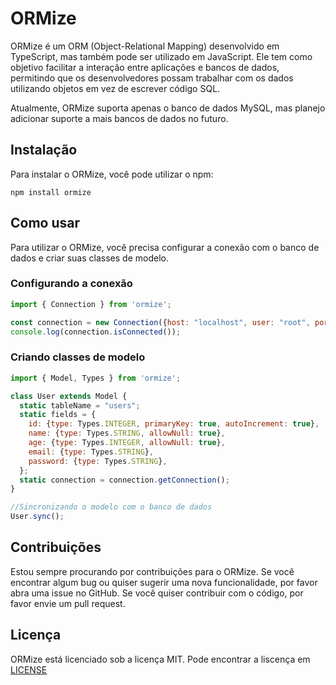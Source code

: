 # ORMize
ORMize é um ORM (Object-Relational Mapping) desenvolvido em TypeScript, mas também pode ser utilizado em JavaScript. Ele tem como objetivo facilitar a interação entre aplicações e bancos de dados, permitindo que os desenvolvedores possam trabalhar com os dados utilizando objetos em vez de escrever código SQL.

Atualmente, ORMize suporta apenas o banco de dados MySQL, mas planejo adicionar suporte a mais bancos de dados no futuro.

## Instalação
Para instalar o ORMize, você pode utilizar o npm:
```
npm install ormize
```

## Como usar
Para utilizar o ORMize, você precisa configurar a conexão com o banco de dados e criar suas classes de modelo.

### Configurando a conexão
```javascript
import { Connection } from 'ormize';

const connection = new Connection({host: "localhost", user: "root", port: 3306, database: "orm"});
console.log(connection.isConnected());
```

### Criando classes de modelo
```javascript
import { Model, Types } from 'ormize';

class User extends Model {
  static tableName = "users";
  static fields = {
    id: {type: Types.INTEGER, primaryKey: true, autoIncrement: true},
    name: {type: Types.STRING, allowNull: true},
    age: {type: Types.INTEGER, allowNull: true},
    email: {type: Types.STRING},
    password: {type: Types.STRING},
  };
  static connection = connection.getConnection();
}

//Sincronizando o modelo com o banco de dados
User.sync();
```

## Contribuições
Estou sempre procurando por contribuições para o ORMize. Se você encontrar algum bug ou quiser sugerir uma nova funcionalidade, por favor abra uma issue no GitHub. Se você quiser contribuir com o código, por favor envie um pull request.

## Licença
ORMize está licenciado sob a licença MIT. Pode encontrar a liscença em [LICENSE](LICENSE)
